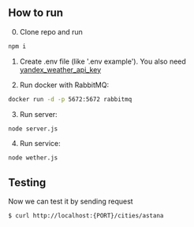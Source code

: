 
## How to run

0. Clone repo and run  
```sh
npm i
```

1. Create .env file (like '.env example'). You also need [yandex_weather_api_key](https://developer.tech.yandex.ru/services/18)

2. Run docker with RabbitMQ:  
```sh
docker run -d -p 5672:5672 rabbitmq
```  

3. Run server:  
```sh
node server.js
```  

4. Run service:  
```sh
node wether.js
```

## Testing
Now we can test it by sending request  
```
$ curl http://localhost:{PORT}/cities/astana
```